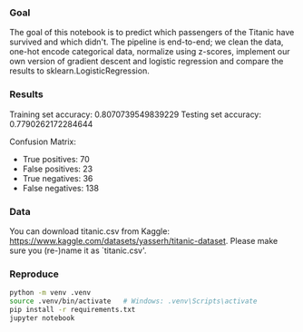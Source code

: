### Goal
The goal of this notebook is to predict which passengers of the Titanic have survived and which didn't. The pipeline is end-to-end; we clean the data, one-hot encode categorical data, normalize using z-scores, implement our own version of gradient descent and logistic regression and compare the results to sklearn.LogisticRegression. 

### Results
Training set accuracy: 0.8070739549839229
Testing set accuracy: 0.7790262172284644

Confusion Matrix: 
- True positives: 70
- False positives: 23
- True negatives: 36
- False negatives: 138

### Data
You can download titanic.csv from Kaggle: https://www.kaggle.com/datasets/yasserh/titanic-dataset.
Please make sure you (re-)name it as `titanic.csv'. 

### Reproduce
```bash
python -m venv .venv
source .venv/bin/activate   # Windows: .venv\Scripts\activate
pip install -r requirements.txt
jupyter notebook